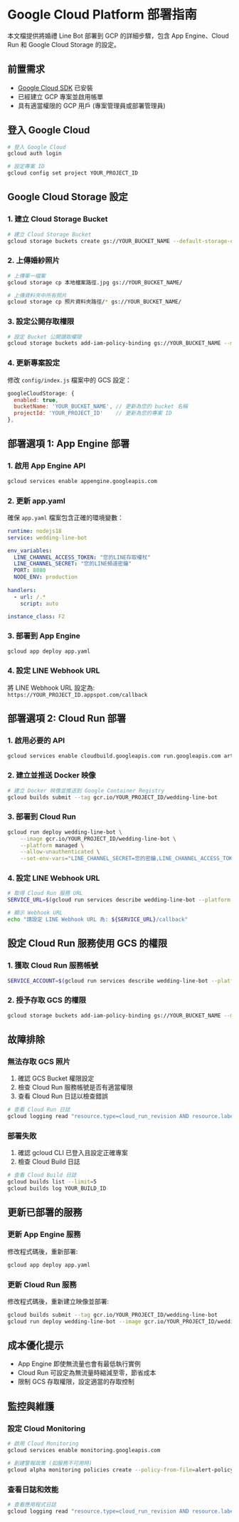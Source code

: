 # Google Cloud Platform 部署指南

本文檔提供將婚禮 Line Bot 部署到 GCP 的詳細步驟，包含 App Engine、Cloud Run 和 Google Cloud Storage 的設定。

## 前置需求

- [Google Cloud SDK](https://cloud.google.com/sdk/docs/install) 已安裝
- 已經建立 GCP 專案並啟用帳單
- 具有適當權限的 GCP 用戶 (專案管理員或部署管理員)

## 登入 Google Cloud

```bash
# 登入 Google Cloud
gcloud auth login

# 設定專案 ID
gcloud config set project YOUR_PROJECT_ID
```

## Google Cloud Storage 設定

### 1. 建立 Cloud Storage Bucket

```bash
# 建立 Cloud Storage Bucket
gcloud storage buckets create gs://YOUR_BUCKET_NAME --default-storage-class=STANDARD --location=asia-east1
```

### 2. 上傳婚紗照片

```bash
# 上傳單一檔案
gcloud storage cp 本地檔案路徑.jpg gs://YOUR_BUCKET_NAME/

# 上傳資料夾中所有照片
gcloud storage cp 照片資料夾路徑/* gs://YOUR_BUCKET_NAME/
```

### 3. 設定公開存取權限

```bash
# 設定 Bucket 公開讀取權限
gcloud storage buckets add-iam-policy-binding gs://YOUR_BUCKET_NAME --member=allUsers --role=roles/storage.objectViewer
```

### 4. 更新專案設定

修改 `config/index.js` 檔案中的 GCS 設定：

```javascript
googleCloudStorage: {
  enabled: true,
  bucketName: 'YOUR_BUCKET_NAME', // 更新為您的 bucket 名稱
  projectId: 'YOUR_PROJECT_ID'    // 更新為您的專案 ID
},
```

## 部署選項 1: App Engine 部署

### 1. 啟用 App Engine API

```bash
gcloud services enable appengine.googleapis.com
```

### 2. 更新 app.yaml

確保 `app.yaml` 檔案包含正確的環境變數：

```yaml
runtime: nodejs18
service: wedding-line-bot

env_variables:
  LINE_CHANNEL_ACCESS_TOKEN: "您的LINE存取權杖"
  LINE_CHANNEL_SECRET: "您的LINE頻道密鑰"
  PORT: 8080
  NODE_ENV: production
  
handlers:
  - url: /.*
    script: auto

instance_class: F2
```

### 3. 部署到 App Engine

```bash
gcloud app deploy app.yaml
```

### 4. 設定 LINE Webhook URL

將 LINE Webhook URL 設定為:
`https://YOUR_PROJECT_ID.appspot.com/callback`

## 部署選項 2: Cloud Run 部署

### 1. 啟用必要的 API

```bash
gcloud services enable cloudbuild.googleapis.com run.googleapis.com artifactregistry.googleapis.com
```

### 2. 建立並推送 Docker 映像

```bash
# 建立 Docker 映像並推送到 Google Container Registry
gcloud builds submit --tag gcr.io/YOUR_PROJECT_ID/wedding-line-bot
```

### 3. 部署到 Cloud Run

```bash
gcloud run deploy wedding-line-bot \
    --image gcr.io/YOUR_PROJECT_ID/wedding-line-bot \
    --platform managed \
    --allow-unauthenticated \
    --set-env-vars="LINE_CHANNEL_SECRET=您的密鑰,LINE_CHANNEL_ACCESS_TOKEN=您的令牌"
```

### 4. 設定 LINE Webhook URL

```bash
# 取得 Cloud Run 服務 URL
SERVICE_URL=$(gcloud run services describe wedding-line-bot --platform managed --format='value(status.url)')

# 顯示 Webhook URL
echo "請設定 LINE Webhook URL 為: ${SERVICE_URL}/callback"
```

## 設定 Cloud Run 服務使用 GCS 的權限

### 1. 獲取 Cloud Run 服務帳號

```bash
SERVICE_ACCOUNT=$(gcloud run services describe wedding-line-bot --platform managed --format='value(spec.template.spec.serviceAccountName)')
```

### 2. 授予存取 GCS 的權限

```bash
gcloud storage buckets add-iam-policy-binding gs://YOUR_BUCKET_NAME --member="serviceAccount:${SERVICE_ACCOUNT}" --role=roles/storage.objectViewer
```

## 故障排除

### 無法存取 GCS 照片

1. 確認 GCS Bucket 權限設定
2. 檢查 Cloud Run 服務帳號是否有適當權限
3. 查看 Cloud Run 日誌以檢查錯誤

```bash
# 查看 Cloud Run 日誌
gcloud logging read "resource.type=cloud_run_revision AND resource.labels.service_name=wedding-line-bot" --limit=50
```

### 部署失敗

1. 確認 gcloud CLI 已登入且設定正確專案
2. 檢查 Cloud Build 日誌

```bash
# 查看 Cloud Build 日誌
gcloud builds list --limit=5
gcloud builds log YOUR_BUILD_ID
```

## 更新已部署的服務

### 更新 App Engine 服務

修改程式碼後，重新部署:

```bash
gcloud app deploy app.yaml
```

### 更新 Cloud Run 服務

修改程式碼後，重新建立映像並部署:

```bash
gcloud builds submit --tag gcr.io/YOUR_PROJECT_ID/wedding-line-bot
gcloud run deploy wedding-line-bot --image gcr.io/YOUR_PROJECT_ID/wedding-line-bot
```

## 成本優化提示

- App Engine 即使無流量也會有最低執行實例
- Cloud Run 可設定為無流量時縮減至零，節省成本
- 限制 GCS 存取權限，設定適當的存取控制

## 監控與維護

### 設定 Cloud Monitoring

```bash
# 啟用 Cloud Monitoring
gcloud services enable monitoring.googleapis.com

# 創建警報政策 (如服務不可用時)
gcloud alpha monitoring policies create --policy-from-file=alert-policy.json
```

### 查看日誌和效能

```bash
# 查看應用程式日誌
gcloud logging read "resource.type=cloud_run_revision AND resource.labels.service_name=wedding-line-bot" --limit=50
``` 